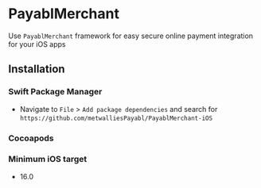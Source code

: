 # PayablMerchant

Use `PayablMerchant` framework for easy secure online payment integration for your iOS apps

## Installation

### Swift Package Manager

- Navigate to `File` > `Add package dependencies` and search for `https://github.com/metwalliesPayabl/PayablMerchant-iOS`

### Cocoapods

### Minimum iOS target

- 16.0
